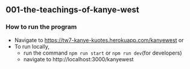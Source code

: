 ## 001-the-teachings-of-kanye-west

### How to run the program 
* Navigate to https://tw7-kanye-kuotes.herokuapp.com/kanyewest or
* To run locally, 
    * run the command `npm run start` or `npm run dev`(for developers)
    * navigate to http://localhost:3000/kanyewest
